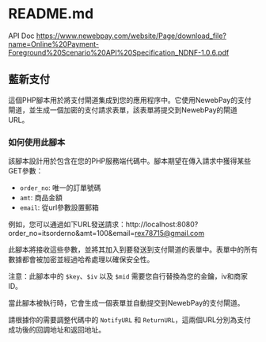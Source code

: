# README.md

API Doc
https://www.newebpay.com/website/Page/download_file?name=Online%20Payment-Foreground%20Scenario%20API%20Specification_NDNF-1.0.6.pdf

## 藍新支付

這個PHP腳本用於將支付閘道集成到您的應用程序中。它使用NewebPay的支付閘道，並生成一個加密的支付請求表單，該表單將提交到NewebPay的閘道URL。

### 如何使用此腳本

該腳本設計用於包含在您的PHP服務端代碼中。腳本期望在傳入請求中獲得某些GET參數：

- `order_no`: 唯一的訂單號碼
- `amt`: 商品金額
- `email`: 從url參數設置郵箱

例如，您可以通過如下URL發送請求：http://localhost:8080?order_no=itsorderno&amt=100&email=rex78715@gmail.com

此腳本將接收這些參數，並將其加入到要發送到支付閘道的表單中。表單中的所有數據都會被加密並經過哈希處理以確保安全性。

注意：此腳本中的 `$key`、`$iv` 以及 `$mid` 需要您自行替換為您的金鑰，iv和商家ID。

當此腳本被執行時，它會生成一個表單並自動提交到NewebPay的支付閘道。

請根據你的需要調整代碼中的 `NotifyURL` 和 `ReturnURL`，這兩個URL分別為支付成功後的回調地址和返回地址。
